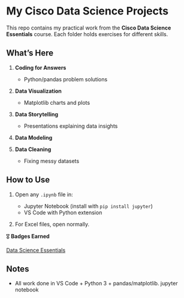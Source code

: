 # My Cisco Data Science Projects

This repo contains my practical work from the **Cisco Data Science Essentials** course. Each folder holds exercises for different skills.

## What’s Here

1. **Coding for Answers**  
   - Python/pandas problem solutions

2. **Data Visualization**  
   - Matplotlib charts and plots

3. **Data Storytelling**  
   - Presentations explaining data insights

4. **Data Modeling**  

5. **Data Cleaning**  
   - Fixing messy datasets

## How to Use

1. Open any `.ipynb` file in:
   - Jupyter Notebook (install with `pip install jupyter`)
   - VS Code with Python extension

2. For Excel files, open normally.


🎖️ **Badges Earned**

[Data Science Essentials](https://www.credly.com/badges/10212d84-8aad-4779-a134-efb5204c4079/public_url)  

## Notes
- All work done in VS Code + Python 3 + pandas/matplotlib.
   jupyter notebook
